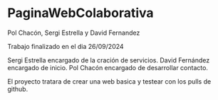 # PaginaWebColaborativa

Pol Chacón, Sergi Estrella y David Fernandez

Trabajo finalizado en el dia 26/09/2024

Sergi Estrella encargado de la cración de servicios.
David Fernández encargado de inicio.
Pol Chacón encargado de desarrollar contacto.

El proyecto tratara de crear una web basica y testear con los pulls de github.
